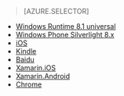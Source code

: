 > [AZURE.SELECTOR]
- [Windows Runtime 8.1 universal](/documentation/articles/notification-hubs-windows-store-dotnet-get-started)
- [Windows Phone Silverlight 8.x](/documentation/articles/notification-hubs-windows-phone-get-started)
- [iOS](/documentation/articles/notification-hubs-ios-get-started)
- [Kindle](/documentation/articles/notification-hubs-kindle-get-started)
- [Baidu](/documentation/articles/notification-hubs-baidu-get-started)
- [Xamarin.iOS](/documentation/articles/partner-xamarin-notification-hubs-ios-get-started)
- [Xamarin.Android](/documentation/articles/partner-xamarin-notification-hubs-android-get-started)
- [Chrome](/documentation/articles/notification-hubs-chrome-get-started)

<!---HONumber=82-->